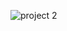![project 2](https://user-images.githubusercontent.com/79957668/113506645-4287bd80-9570-11eb-82ab-c57574262d03.PNG)
